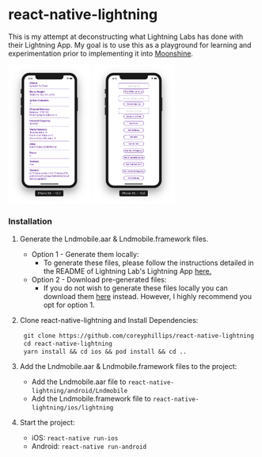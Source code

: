 # react-native-lightning
This is my attempt at deconstructing what Lightning Labs has done with their Lightning App. My goal is to use this as a playground for learning and experimentation prior to implementing it into [Moonshine](https://github.com/coreyphillips/moonshine).

<p style="align-items: center">
  <img src="./src/assets/screenshots/screenshot1.png" width="33%" alt="Screenshot 1" />
  <img src="./src/assets/screenshots/screenshot2.png" width="33%" alt="Screenshot 2" />
</p>

### Installation
1. Generate the Lndmobile.aar & Lndmobile.framework files.
    - Option 1 - Generate them locally:
        - To generate these files, please follow the instructions detailed in the README of Lightning Lab's Lightning App [here.](https://github.com/lightninglabs/lightning-app/tree/master/mobile)
    - Option 2 - Download pre-generated files:
        - If you do not wish to generate these files locally you can download them [here](https://github.com/coreyphillips/moonshine/releases/tag/v0.2.0-2) instead. However, I highly recommend you opt for option 1.
2. Clone react-native-lightning and Install Dependencies:
   ```
    git clone https://github.com/coreyphillips/react-native-lightning
    cd react-native-lightning
    yarn install && cd ios && pod install && cd ..
    ```
3. Add the Lndmobile.aar & Lndmobile.framework files to the project:
    - Add the Lndmobile.aar file to `react-native-lightning/android/Lndmobile`
    - Add the Lndmobile.framework file to `react-native-lightning/ios/lightning`

4. Start the project:
    - iOS: `react-native run-ios`
    - Android: `react-native run-android`
